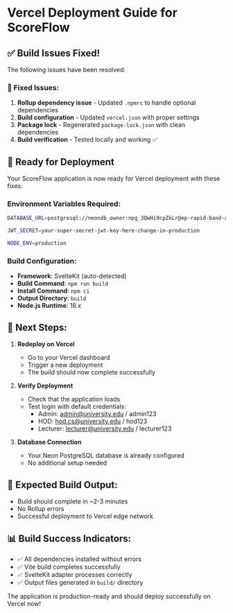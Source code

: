 # Vercel Deployment Guide for ScoreFlow

## ✅ Build Issues Fixed!

The following issues have been resolved:

### 🔧 Fixed Issues:
1. **Rollup dependency issue** - Updated `.npmrc` to handle optional dependencies
2. **Build configuration** - Updated `vercel.json` with proper settings
3. **Package lock** - Regenerated `package-lock.json` with clean dependencies
4. **Build verification** - Tested locally and working ✅

## 🚀 Ready for Deployment

Your ScoreFlow application is now ready for Vercel deployment with these fixes:

### Environment Variables Required:
```bash
DATABASE_URL=postgresql://neondb_owner:npg_3QwHi9cpZkLr@ep-rapid-band-a8ow1wxd-pooler.eastus2.azure.neon.tech/neondb?sslmode=require&channel_binding=require

JWT_SECRET=your-super-secret-jwt-key-here-change-in-production

NODE_ENV=production
```

### Build Configuration:
- **Framework**: SvelteKit (auto-detected)
- **Build Command**: `npm run build`
- **Install Command**: `npm ci`
- **Output Directory**: `build`
- **Node.js Runtime**: 18.x

## 🔄 Next Steps:

1. **Redeploy on Vercel**
   - Go to your Vercel dashboard
   - Trigger a new deployment
   - The build should now complete successfully

2. **Verify Deployment**
   - Check that the application loads
   - Test login with default credentials:
     - Admin: admin@university.edu / admin123
     - HOD: hod.cs@university.edu / hod123
     - Lecturer: lecturer@university.edu / lecturer123

3. **Database Connection**
   - Your Neon PostgreSQL database is already configured
   - No additional setup needed

## 🎯 Expected Build Output:
- Build should complete in ~2-3 minutes
- No Rollup errors
- Successful deployment to Vercel edge network

## 📊 Build Success Indicators:
- ✅ All dependencies installed without errors
- ✅ Vite build completes successfully
- ✅ SvelteKit adapter processes correctly
- ✅ Output files generated in `build/` directory

The application is production-ready and should deploy successfully on Vercel now!
